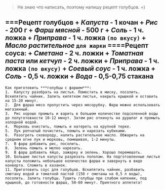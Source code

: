 >Не знаю что написать, поэтому напишу рецепт голубцов. =)
>
===Рецепт голубцов
	+ *Капуста* - 1 кочан
	+ *Рис* - 200 г
	+ *Фарш мясной* - 500 г
	+ *Соль* - 1 ч. ложка
	+ *Приправа* - 1 ч. ложка `(по вкусу)`
	+ *Масло растительное* `для жарки`
====Рецепт соуса:
	+ *Сметана* - 2 ч. ложки
	+ *Томатная паста* или *кетчуп* - 2 ч. ложки
	+ *Приправа* - 1 ч. ложка `(по вкусу)`
	+ *Соевый соус* - 1 ч. ложка
	+ *Соль* - 0,5 ч. ложки
	+ *Вода* - 0,5-0,75 стакана
----------------
	Как приготовить ***голубцы с фаршем***:
	1.	Капусту разобрать на листья. Поместить в миску, посолить. Вскипятить чайник. Залить кипятком листья, накрыть крышкой и оставить на 15-20 минут.
	2.	Для фарша мясо пропустить через мясорубку. Фарш можно использовать магазинный.
	3.	Рис хорошо промыть и варить в большом количестве подсоленной воды до полуготовности 10-12 минут. Затем рис откинуть на дуршлаг и промыть холодной водой.
	4.	Морковь очистить, помыть и натереть на крупной терке.
	5.	Лук репчатый почистить, помыть и нарезать кубиками.
	6.	Разогреть сковороду, налить растительное масло. Обжарить на среднем огне лук и морковь, помешивая, 1-2 минуты.
	7.	В фарш добавить рис, посолить.
	8.	Зелень помыть и мелко нарезать.
	9.	В фарш добавить яйцо, зажарку и зелень. Хорошо перемешать.
	10.	Большие листья капусты разрезать пополам. На подготовленные листья капусты положить небольшое количество фарша и завернуть в виде конверта. Сложить в казанок.
	11.	Приготовить соус для голубцов. Вскипятить чайник, разбавить сметану водой и томатной пастой (150 г сметаны на 0,5 л воды), посолить. Залить голубцы. Тушить голубцы при слабом кипении, под крышкой, до готовности фарша, 50-60 минут. Приятного аппетита!
